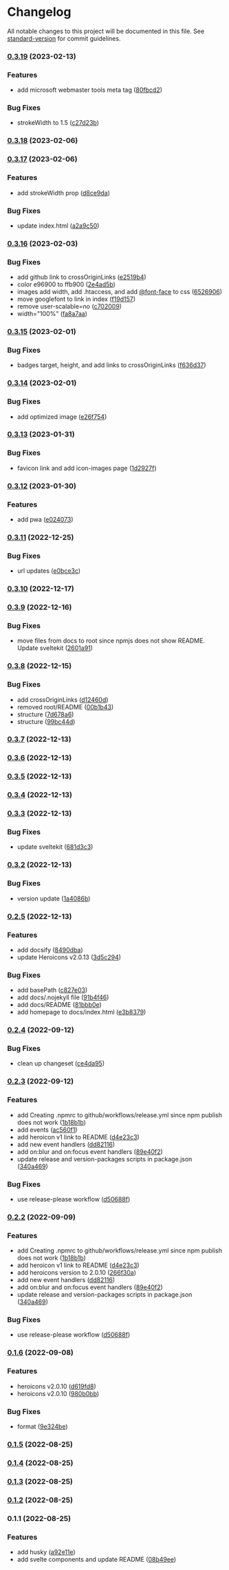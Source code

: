 # Changelog

All notable changes to this project will be documented in this file. See [standard-version](https://github.com/conventional-changelog/standard-version) for commit guidelines.

### [0.3.19](https://github.com/shinokada/svelte-heros-v2/compare/v0.3.18...v0.3.19) (2023-02-13)

### Features

- add microsoft webmaster tools meta tag ([80fbcd2](https://github.com/shinokada/svelte-heros-v2/commit/80fbcd27bae4e1c58826f176b59cd3bf95ad2a95))

### Bug Fixes

- strokeWidth to 1.5 ([c27d23b](https://github.com/shinokada/svelte-heros-v2/commit/c27d23bd24ea302d7a792ad7f05e1523801130f2))

### [0.3.18](https://github.com/shinokada/svelte-heros-v2/compare/v0.3.17...v0.3.18) (2023-02-06)

### [0.3.17](https://github.com/shinokada/svelte-heros-v2/compare/v0.3.16...v0.3.17) (2023-02-06)

### Features

- add strokeWidth prop ([d8ce9da](https://github.com/shinokada/svelte-heros-v2/commit/d8ce9dabac8555ee12fd07ef0eed23bf11a88bde))

### Bug Fixes

- update index.html ([a2a9c50](https://github.com/shinokada/svelte-heros-v2/commit/a2a9c50568b16045c92e27944021cd14a8685c95))

### [0.3.16](https://github.com/shinokada/svelte-heros-v2/compare/v0.3.15...v0.3.16) (2023-02-03)

### Bug Fixes

- add github link to crossOriginLinks ([e2519b4](https://github.com/shinokada/svelte-heros-v2/commit/e2519b47ee490754e18a1d925555cd690151db8d))
- color e96900 to ffb900 ([2e4ad5b](https://github.com/shinokada/svelte-heros-v2/commit/2e4ad5b0ccb53261413b2371b6aa79560af5e562))
- images add width, add .htaccess, and add [@font-face](https://github.com/font-face) to css ([6526906](https://github.com/shinokada/svelte-heros-v2/commit/65269061521d9df3286f5165a47d5800697eab65))
- move googlefont to link in index ([f19d157](https://github.com/shinokada/svelte-heros-v2/commit/f19d157fab927b91222bc527cea71225d49df963))
- remove user-scalable=no ([c702009](https://github.com/shinokada/svelte-heros-v2/commit/c7020091adfc944f3490af03dc52161e07a749db))
- width="100%" ([fa8a7aa](https://github.com/shinokada/svelte-heros-v2/commit/fa8a7aa026695e944bc3ee9cb536893999bd04f2))

### [0.3.15](https://github.com/shinokada/svelte-heros-v2/compare/v0.3.14...v0.3.15) (2023-02-01)

### Bug Fixes

- badges target, height, and add links to crossOriginLinks ([f636d37](https://github.com/shinokada/svelte-heros-v2/commit/f636d37dae814b5790c5ecb666053745282c012c))

### [0.3.14](https://github.com/shinokada/svelte-heros-v2/compare/v0.3.13...v0.3.14) (2023-02-01)

### Bug Fixes

- add optimized image ([e26f754](https://github.com/shinokada/svelte-heros-v2/commit/e26f754d29e5b61257951a293aa2e7424321c8f7))

### [0.3.13](https://github.com/shinokada/svelte-heros-v2/compare/v0.3.12...v0.3.13) (2023-01-31)

### Bug Fixes

- favicon link and add icon-images page ([1d2927f](https://github.com/shinokada/svelte-heros-v2/commit/1d2927f45e9abe927844fde5260fba8e53be8764))

### [0.3.12](https://github.com/shinokada/svelte-heros-v2/compare/v0.3.11...v0.3.12) (2023-01-30)

### Features

- add pwa ([e024073](https://github.com/shinokada/svelte-heros-v2/commit/e0240736c80d6b6e5b59bd04c85edc5343ddc3fd))

### [0.3.11](https://github.com/shinokada/svelte-heros-v2/compare/v0.3.10...v0.3.11) (2022-12-25)

### Bug Fixes

- url updates ([e0bce3c](https://github.com/shinokada/svelte-heros-v2/commit/e0bce3c47fe391d488030c3b0cdf34bb12f4d844))

### [0.3.10](https://github.com/shinokada/svelte-heros-v2/compare/v0.3.9...v0.3.10) (2022-12-17)

### [0.3.9](https://github.com/shinokada/svelte-heros-v2/compare/v0.3.8...v0.3.9) (2022-12-16)

### Bug Fixes

- move files from docs to root since npmjs does not show README. Update sveltekit ([2601a91](https://github.com/shinokada/svelte-heros-v2/commit/2601a91e3ad6f54f72124e510560149f90280d85))

### [0.3.8](https://github.com/shinokada/svelte-heros-v2/compare/v0.3.7...v0.3.8) (2022-12-15)

### Bug Fixes

- add crossOriginLinks ([d12460d](https://github.com/shinokada/svelte-heros-v2/commit/d12460dcd64d1d6c0333acf05fe3e88debb877e8))
- removed root/README ([00b1b43](https://github.com/shinokada/svelte-heros-v2/commit/00b1b434199ed3cc5d12398fd45eafddb586bb20))
- structure ([7d678a6](https://github.com/shinokada/svelte-heros-v2/commit/7d678a65e7852bbbb3b04f0b449101648b13c0dc))
- structure ([99bc44d](https://github.com/shinokada/svelte-heros-v2/commit/99bc44d0a1956fe6f01f4cb446e525af935dd880))

### [0.3.7](https://github.com/shinokada/svelte-heros-v2/compare/v0.3.6...v0.3.7) (2022-12-13)

### [0.3.6](https://github.com/shinokada/svelte-heros-v2/compare/v0.3.5...v0.3.6) (2022-12-13)

### [0.3.5](https://github.com/shinokada/svelte-heros-v2/compare/v0.3.4...v0.3.5) (2022-12-13)

### [0.3.4](https://github.com/shinokada/svelte-heros-v2/compare/v0.3.3...v0.3.4) (2022-12-13)

### [0.3.3](https://github.com/shinokada/svelte-heros-v2/compare/v0.3.2...v0.3.3) (2022-12-13)

### Bug Fixes

- update sveltekit ([681d3c3](https://github.com/shinokada/svelte-heros-v2/commit/681d3c3fdf543b898f4677df9ace890873cf1d91))

### [0.3.2](https://github.com/shinokada/svelte-heros-v2/compare/v0.2.5...v0.3.2) (2022-12-13)

### Bug Fixes

- version update ([1a4086b](https://github.com/shinokada/svelte-heros-v2/commit/1a4086bdc06675da7989ef1be1ef4d17e88c5e4f))

### [0.2.5](https://github.com/shinokada/svelte-heros-v2/compare/v0.2.4...v0.2.5) (2022-12-13)

### Features

- add docsify ([8490dba](https://github.com/shinokada/svelte-heros-v2/commit/8490dbab482add167c7e506c76410e48ea22f367))
- update Heroicons v2.0.13 ([3d5c294](https://github.com/shinokada/svelte-heros-v2/commit/3d5c294039536b7ce559dc0e005603e8738d0840))

### Bug Fixes

- add basePath ([c827e03](https://github.com/shinokada/svelte-heros-v2/commit/c827e032551d8cfe589c4bef0d85fe1b0d113210))
- add docs/.nojekyll file ([91b4f46](https://github.com/shinokada/svelte-heros-v2/commit/91b4f46845de025c870b32ea0a6ad7c5c8a094cb))
- add docs/README ([81bbb0e](https://github.com/shinokada/svelte-heros-v2/commit/81bbb0ecab48eaa84605fd4ac5132b275faea929))
- add homepage to docs/index.html ([e3b8379](https://github.com/shinokada/svelte-heros-v2/commit/e3b83799e9a240542cd5166c604b57bd9b006fbc))

### [0.2.4](https://github.com/shinokada/svelte-heros-v2/compare/v0.2.3...v0.2.4) (2022-09-12)

### Bug Fixes

- clean up changeset ([ce4da95](https://github.com/shinokada/svelte-heros-v2/commit/ce4da956aa1cbb3e76decd468e7d491dfdf42b2a))

### [0.2.3](https://github.com/shinokada/svelte-heros-v2/compare/v0.2.1...v0.2.3) (2022-09-12)

### Features

- add Creating .npmrc to github/workflows/release.yml since npm publish does not work ([1b18b1b](https://github.com/shinokada/svelte-heros-v2/commit/1b18b1bf46414065f6ee00b62da2ebd9ad6a9faf))
- add events ([ac560f1](https://github.com/shinokada/svelte-heros-v2/commit/ac560f1f27384a57f2049a27cf1f9486813a645e))
- add heroicon v1 link to README ([d4e23c3](https://github.com/shinokada/svelte-heros-v2/commit/d4e23c3326aaad197d0b7ddf618f2d2d6fea8144))
- add new event handlers ([dd82116](https://github.com/shinokada/svelte-heros-v2/commit/dd82116de0906589f051293e8f9b533f295221c5))
- add on:blur and on:focus event handlers ([89e40f2](https://github.com/shinokada/svelte-heros-v2/commit/89e40f221829164079a7a0c890e305ac7bfef3f8))
- update release and version-packages scripts in package.json ([340a469](https://github.com/shinokada/svelte-heros-v2/commit/340a46973dc94c8dac9a4d0278e57b6786e93e38))

### Bug Fixes

- use release-please workflow ([d50688f](https://github.com/shinokada/svelte-heros-v2/commit/d50688f67a1809f08e5693e2a29f948cbb38b50a))

### [0.2.2](https://github.com/shinokada/svelte-heros-v2/compare/v0.1.6...v0.2.2) (2022-09-09)

### Features

- add Creating .npmrc to github/workflows/release.yml since npm publish does not work ([1b18b1b](https://github.com/shinokada/svelte-heros-v2/commit/1b18b1bf46414065f6ee00b62da2ebd9ad6a9faf))
- add heroicon v1 link to README ([d4e23c3](https://github.com/shinokada/svelte-heros-v2/commit/d4e23c3326aaad197d0b7ddf618f2d2d6fea8144))
- add heroicons version to 2.0.10 ([266f30a](https://github.com/shinokada/svelte-heros-v2/commit/266f30a0242a0c1435d5d0a0cf9caa696eea0c8e))
- add new event handlers ([dd82116](https://github.com/shinokada/svelte-heros-v2/commit/dd82116de0906589f051293e8f9b533f295221c5))
- add on:blur and on:focus event handlers ([89e40f2](https://github.com/shinokada/svelte-heros-v2/commit/89e40f221829164079a7a0c890e305ac7bfef3f8))
- update release and version-packages scripts in package.json ([340a469](https://github.com/shinokada/svelte-heros-v2/commit/340a46973dc94c8dac9a4d0278e57b6786e93e38))

### Bug Fixes

- use release-please workflow ([d50688f](https://github.com/shinokada/svelte-heros-v2/commit/d50688f67a1809f08e5693e2a29f948cbb38b50a))

### [0.1.6](https://github.com/shinokada/svelte-heros-v2/compare/v0.1.5...v0.1.6) (2022-09-08)

### Features

- heroicons v2.0.10 ([d619fd8](https://github.com/shinokada/svelte-heros-v2/commit/d619fd8edfb59a0dab77b69488159f15b221d32b))
- heroicons v2.0.10 ([980b0bb](https://github.com/shinokada/svelte-heros-v2/commit/980b0bbcaf17868af5865345b89773812ff47fcd))

### Bug Fixes

- format ([9e324be](https://github.com/shinokada/svelte-heros-v2/commit/9e324bea69d1afc862f3cbb110ad150b8e93f6c3))

### [0.1.5](https://github.com/shinokada/svelte-heros-v2/compare/v0.1.4...v0.1.5) (2022-08-25)

### [0.1.4](https://github.com/shinokada/svelte-heros-v2/compare/v0.1.3...v0.1.4) (2022-08-25)

### [0.1.3](https://github.com/shinokada/svelte-heros-v2/compare/v0.1.2...v0.1.3) (2022-08-25)

### [0.1.2](https://github.com/shinokada/svelte-heros-v2/compare/v0.1.1...v0.1.2) (2022-08-25)

### 0.1.1 (2022-08-25)

### Features

- add husky ([a92e11e](https://github.com/shinokada/svelte-heros-v2/commit/a92e11e45908aa36cf95a84b01905146b40e0a62))
- add svelte components and update README ([08b49ee](https://github.com/shinokada/svelte-heros-v2/commit/08b49ee4c56b03ec169a7ff643922905f30f3d72))
